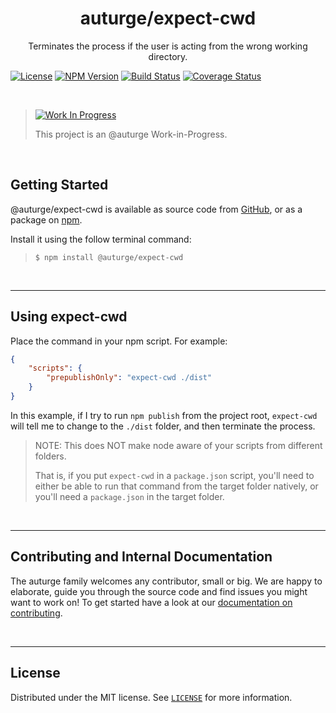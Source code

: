 # <h1 id="top" align="center">auturge/expect-cwd</h1> #

<p align="center">
  Terminates the process if the user is acting from the wrong working directory.
</p>

[![License][license-image]][license-url]
[![NPM Version][npm-image]][npm-url]
[![Build Status][travis-image]][travis-url]
[![Coverage Status][coveralls-image]][coveralls-url]

<br>

>
> [![Work In Progress][WIP-badge]](#top)
>
> This project is an @auturge Work-in-Progress.

<br>

## Getting Started ##

@auturge/expect-cwd is available as source code from [GitHub][github-url], or as a package on [npm][npm-url].

Install it using the follow terminal command:

> ```shell
> $ npm install @auturge/expect-cwd
> ```

<br>

----

## Using expect-cwd ##

Place the command in your npm script. For example:

```json
{
    "scripts": {
        "prepublishOnly": "expect-cwd ./dist"
    }
}
```

In this example, if I try to run ```npm publish``` from the project root, `expect-cwd` will tell me to change to the `./dist` folder, and then terminate the process.

> NOTE: This does NOT make node aware of your scripts from different folders.
>
> That is, if you put `expect-cwd` in a `package.json` script, you'll need to either be able to run that command from the target folder natively, or you'll need a `package.json` in the target folder.

<br>

----

## Contributing and Internal Documentation ##

The auturge family welcomes any contributor, small or big. We are happy to elaborate, guide you through the source code and find issues you might want to work on! To get started have a look at our [documentation on contributing][contributing].

<br>

----

## License ##

Distributed under the MIT license. See [`LICENSE`][license] for more information.

<br>

[home]: https://github.com/auturge/expect-cwd#top
[discussions]: https://github.com/auturge/expect-cwd/discussions/
[github-url]: https://github.com/auturge/expect-cwd

[auturge-github-homepage]: https://github.com/auturge/auturge#top
[contributing]: https://github.com/auturge/auturge/blob/master/docs/CONTRIBUTING.md#top

[license]: https://github.com/auturge/auturge/blob/master/LICENSE
[license-image]: http://img.shields.io/:license-mit-blue.svg?style=flat-square
[license-url]: http://badges.mit-license.org
[npm-image]: https://img.shields.io/npm/v/@auturge/expect-cwd.svg
[npm-url]: https://www.npmjs.com/package/@auturge/expect-cwd
[travis-image]: https://travis-ci.com/auturge/expect-cwd.svg?branch=master
[travis-url]: https://travis-ci.com/github/auturge/expect-cwd
[coveralls-image]: https://coveralls.io/repos/github/auturge/expect-cwd/badge.svg?branch=master
[coveralls-url]: https://coveralls.io/github/auturge/expect-cwd?branch=master

[WIP-badge]: https://img.shields.io/static/v1?label=WIP:&message=Work-in-Progress&color=blueviolet
